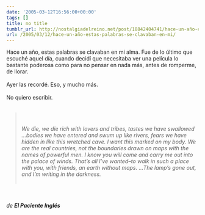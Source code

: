```yaml
---
date: '2005-03-12T16:56:00+00:00'
tags: []
title: no title
tumblr_url: http://nostalgiadelreino.net/post/18842404741/hace-un-año-estas-palabras-se-clavaban-en-mi
url: /2005/03/12/hace-un-año-estas-palabras-se-clavaban-en-mi/
---
```


<p>Hace un año, estas palabras se clavaban en mi alma. Fue de lo último que escuché aquel día, cuando decidí que necesitaba ver una película lo bastante poderosa como para no pensar en nada más, antes de romperme, de llorar.<br/><br/>Ayer las recordé. Eso, y mucho más.<br/><br/>No quiero escribir.<br/><br/><em><blockquote><br/><br/>We die, we die rich with lovers and tribes, tastes we have swallowed &hellip;bodies we have entered and swum up like rivers, fears we have hidden in like this wretched cave. I want this marked on my body. We are the real countries, not the boundaries drawn on maps with the names of powerful men. I know you will come and carry me out into the palace of winds. That&rsquo;s all I&rsquo;ve wanted&ndash;to walk in such a place with you, with friends, an earth without maps. &hellip;The lamp&rsquo;s gone out, and I&rsquo;m writing in the darkness.<br/><br/></blockquote></em><br/><br/><em>de <strong>El Paciente Inglés</strong></em></p><div class="blogger-post-footer"><img width="1" height="1" src="https://blogger.googleusercontent.com/tracker/1180118427259117074-7498136627159125080?l=nostalgiadelreino.blogspot.com" alt=""/></div>
